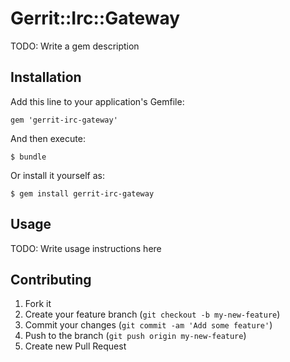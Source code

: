 # Gerrit::Irc::Gateway

TODO: Write a gem description

## Installation

Add this line to your application's Gemfile:

    gem 'gerrit-irc-gateway'

And then execute:

    $ bundle

Or install it yourself as:

    $ gem install gerrit-irc-gateway

## Usage

TODO: Write usage instructions here

## Contributing

1. Fork it
2. Create your feature branch (`git checkout -b my-new-feature`)
3. Commit your changes (`git commit -am 'Add some feature'`)
4. Push to the branch (`git push origin my-new-feature`)
5. Create new Pull Request
